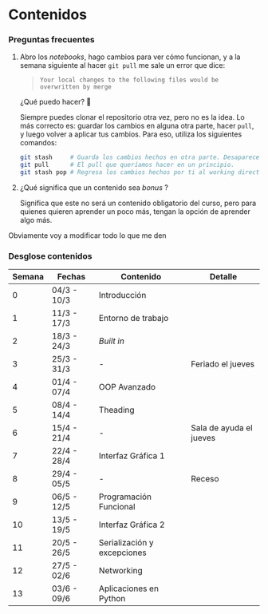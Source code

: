 # Contenidos

### Preguntas frecuentes
1. Abro los _notebooks_, hago cambios para ver cómo funcionan, y a la semana siguiente al hacer `git pull` me sale un error que dice:
   > `Your local changes to the following files would be overwritten by merge`
   
   ¿Qué puedo hacer? 🤔
   
   Siempre puedes clonar el repositorio otra vez, pero no es la idea. Lo más correcto es: guardar los cambios en alguna otra parte, hacer `pull`, y luego volver a aplicar tus cambios. Para eso, utiliza los siguientes comandos:
   ```bash
   git stash     # Guarda los cambios hechos en otra parte. Desaparecen del working directory.
   git pull      # El pull que queríamos hacer en un principio.
   git stash pop # Regresa los cambios hechos por ti al working directory.
   ```

2. ¿Qué significa que un contenido sea _bonus_ ?

    Significa que este no será un contenido obligatorio del curso, pero para quienes quieren aprender un poco más, tengan la opción de aprender algo más.

Obviamente voy a modificar todo lo que me den
   


### Desglose contenidos

| Semana | Fechas      | Contenido                   | Detalle                 |
| ------ | ----------- | --------------------------- | ----------------------- |
| 0      | 04/3 - 10/3 | Introducción                |                         |
| 1      | 11/3 - 17/3 | Entorno de trabajo          |                         |
| 2      | 18/3 - 24/3 | *Built in*                  |                         |
| 3      | 25/3 - 31/3 | -                           | Feriado el jueves       |
| 4      | 01/4 - 07/4 | OOP Avanzado                |                         |
| 5      | 08/4 - 14/4 | Theading                    |                         |
| 6      | 15/4 - 21/4 | -                           | Sala de ayuda el jueves |
| 7      | 22/4 - 28/4 | Interfaz Gráfica 1          |                         |
| 8      | 29/4 - 05/5 | -                           | Receso                  |
| 9      | 06/5 - 12/5 | Programación Funcional      |                         |
| 10     | 13/5 - 19/5 | Interfaz Gráfica 2          |                         |
| 11     | 20/5 - 26/5 | Serialización y excepciones |                         |
| 12     | 27/5 - 02/6 | Networking                  |                         |
| 13     | 03/6 - 09/6 | Aplicaciones en Python      |                         |

